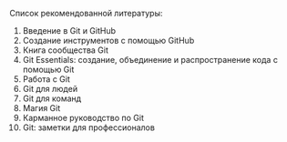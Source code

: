 Список рекомендованной литературы:

1. Введение в Git и GitHub
2. Создание инструментов с помощью GitHub
3. Книга сообщества Git
4. Git Essentials: создание, объединение и распространение кода с помощью Git
5. Работа с Git
6. Git для людей
7. Git для команд
8. Магия Git
9. Карманное руководство по Git
10. Git: заметки для профессионалов
